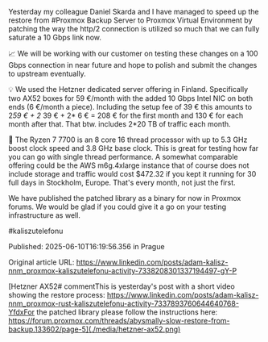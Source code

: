 Yesterday my colleague Daniel Skarda and I have managed to speed up the restore from #Proxmox Backup Server to Proxmox Virtual Environment by patching the way the http/2 connection is utilized so much that we can fully saturate a 10 Gbps link now.


📈 We will be working with our customer on testing these changes on a 100 Gbps connection in near future and hope to polish and submit the changes to upstream eventually.


💡 We used the Hetzner dedicated server offering in Finland. Specifically two AX52 boxes for 59 €/month with the added 10 Gbps Intel NIC on both ends (6 €/month a piece). Including the setup fee of 39 € this amounts to 2*59 € + 2* 39 € + 2* 6 € =  208 € for the first month and 130 € for each month after that. That btw. includes 2*20 TB of traffic each month.


💪 The Ryzen 7 7700 is an 8 core 16 thread processor with up to 5.3 GHz boost clock speed and 3.8 GHz base clock. This is great for testing how far you can go with single thread performance. A somewhat comparable offering could be the AWS m6g.4xlarge instance that of course does not include storage and traffic would cost $472.32 if you kept it running for 30 full days in Stockholm, Europe. That's every month, not just the first.


We have published the patched library as a binary for now in Proxmox forums. We would be glad if you could give it a go on your testing infrastructure as well.


#kaliszutelefonu


Published: 2025-06-10T16:19:56.356 in Prague

Original article URL: https://www.linkedin.com/posts/adam-kalisz-nnm_proxmox-kaliszutelefonu-activity-7338208301337194497-gY-P

[Hetzner AX52# commentThis is yesterday's post with a short video showing the restore process: https://www.linkedin.com/posts/adam-kalisz-nnm_proxmox-rust-kaliszutelefonu-activity-7337893760644640768-YfdxFor the patched library please follow the instructions here: https://forum.proxmox.com/threads/abysmally-slow-restore-from-backup.133602/page-5](./media/hetzner-ax52.png)